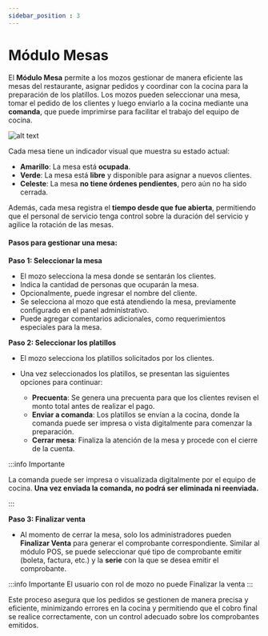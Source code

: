 ```yaml
---
sidebar_position : 3
---
```

# Módulo Mesas

El **Módulo Mesa** permite a los mozos gestionar de manera eficiente las mesas del restaurante, asignar pedidos y coordinar con la cocina para la preparación de los platillos. Los mozos pueden seleccionar una mesa, tomar el pedido de los clientes y luego enviarlo a la cocina mediante una **comanda**, que puede imprimirse para facilitar el trabajo del equipo de cocina.

![alt text](img/mozoprincipal.jpg)

Cada mesa tiene un indicador visual que muestra su estado actual:
- **Amarillo**: La mesa está **ocupada**.
- **Verde**: La mesa está **libre** y disponible para asignar a nuevos clientes.
- **Celeste**: La mesa **no tiene órdenes pendientes**, pero aún no ha sido cerrada.

Además, cada mesa registra el **tiempo desde que fue abierta**, permitiendo que el personal de servicio tenga control sobre la duración del servicio y agilice la rotación de las mesas.



#### Pasos para gestionar una mesa:

**Paso 1: Seleccionar la mesa**
- El mozo selecciona la mesa donde se sentarán los clientes.
- Indica la cantidad de personas que ocuparán la mesa.
- Opcionalmente, puede ingresar el nombre del cliente.
- Se selecciona al mozo que está atendiendo la mesa, previamente configurado en el panel administrativo.
- Puede agregar comentarios adicionales, como requerimientos especiales para la mesa.

**Paso 2: Seleccionar los platillos**



- El mozo selecciona los platillos solicitados por los clientes.
- Una vez seleccionados los platillos, se presentan las siguientes opciones para continuar:

  - **Precuenta**: Se genera una precuenta para que los clientes revisen el monto total antes de realizar el pago.
  - **Enviar a comanda**: Los platillos se envían a la cocina, donde la comanda puede ser impresa o vista digitalmente para comenzar la preparación.
  - **Cerrar mesa**: Finaliza la atención de la mesa y procede con el cierre de la cuenta.

:::info Importante

La comanda puede ser impresa o visualizada digitalmente por el equipo de cocina. **Una vez enviada la comanda, no podrá ser eliminada ni reenviada.**

:::

**Paso 3: Finalizar venta**
- Al momento de cerrar la mesa, solo los administradores pueden **Finalizar Venta** para generar el comprobante correspondiente. Similar al módulo POS, se puede seleccionar qué tipo de comprobante emitir (boleta, factura, etc.) y la **serie** con la que se desea emitir el comprobante.

:::info Importante
El usuario con rol de mozo no puede Finalizar la venta
:::

Este proceso asegura que los pedidos se gestionen de manera precisa y eficiente, minimizando errores en la cocina y permitiendo que el cobro final se realice correctamente, con un control adecuado sobre los comprobantes emitidos.